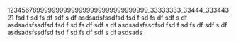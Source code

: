1234567899999999999999999999999999999_33333333_33444_33344321
fsd
f
sd
fs
df
sdf
s
df
asdsadsfssdfsd
fsd
f
sd
fs
df
sdf
s
df
asdsadsfssdfsd
fsd
f
sd
fs
df
sdf
s
df
asdsadsfssdfsd
fsd
f
sd
fs
df
sdf
s
df
asdsadsfssdfsd
fsd
f
sd
fs
df
sdf
s
df
asdsads